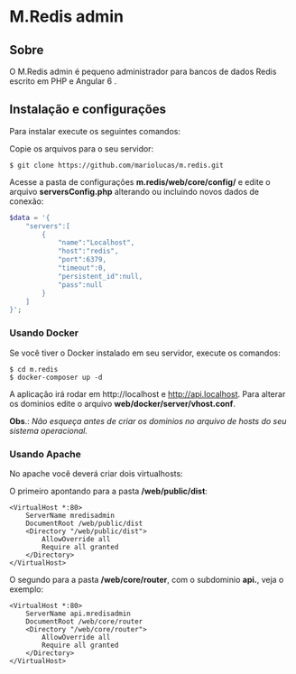 # M.Redis admin
## Sobre
O M.Redis admin é pequeno administrador para bancos de dados Redis escrito em PHP e Angular 6 .

## Instalação e configurações
Para instalar execute os seguintes comandos:

Copie os arquivos para o seu servidor:

```
$ git clone https://github.com/mariolucas/m.redis.git
```
Acesse a pasta de configurações **m.redis/web/core/config/** e edite o arquivo **serversConfig.php** alterando ou incluindo novos dados de conexão: 

```php
$data = '{
	"servers":[
		{
			"name":"Localhost",
			"host":"redis",
			"port":6379,
			"timeout":0,
			"persistent_id":null,
			"pass":null
		}
	]
}';
```
### Usando Docker

Se você tiver o Docker instalado em seu servidor, execute os comandos:

```
$ cd m.redis
$ docker-composer up -d
```
A aplicação irá rodar em http://localhost e http://api.localhost.
Para alterar os dominios edite o arquivo **web/docker/server/vhost.conf**.

**Obs**.: *Não esqueça antes de criar os dominios no arquivo de hosts do seu sistema operacional.* 

### Usando Apache

No apache você deverá criar dois virtualhosts:

O primeiro apontando para a pasta **/web/public/dist**:
```
<VirtualHost *:80>
	ServerName mredisadmin
    DocumentRoot /web/public/dist
    <Directory "/web/public/dist">
        AllowOverride all
        Require all granted
    </Directory>
</VirtualHost>
```
O segundo para a pasta **/web/core/router**, com o subdominio **api.**, veja o exemplo:
```
<VirtualHost *:80>
	ServerName api.mredisadmin
    DocumentRoot /web/core/router
    <Directory "/web/core/router">
        AllowOverride all
        Require all granted
    </Directory>
</VirtualHost>
```